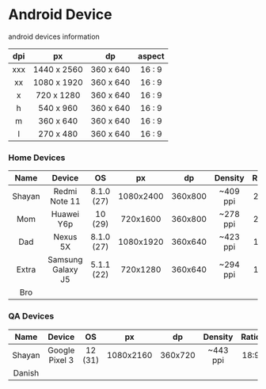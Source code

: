 # Android Device
android devices information

dpi|px|dp|aspect
:-:|:-:|:-:|:-:
xxx | 1440 x 2560|360 x 640|16 : 9
 xx | 1080 x 1920|360 x 640|16 : 9
  x | 720 x 1280 |360 x 640|16 : 9
  h | 540 x 960  |360 x 640|16 : 9
  m | 360 x 640  |360 x 640|16 : 9
  l | 270 x 480  |360 x 640|16 : 9

### Home Devices
|Name|Device|OS|px|dp|Density|Ratio|Type|
|:---:|:---: |:---:|:---:|:---:|:---:|:---:|:---:|
|Shayan|Redmi Note 11|8.1.0 (27)|1080x2400|360x800|~409 ppi|20:9|Long
|Mom|Huawei Y6p|10 (29)|720x1600|360x800|~278 ppi|20:9|Long
|Dad|Nexus 5X|8.1.0 (27)|1080x1920|360x640|~423 ppi|16:9|Actual
|Extra|Samsung Galaxy J5|5.1.1 (22)|720x1280|360x640|~294 ppi|16:9|Actual
|Bro|

### QA Devices
|Name|Device|OS|px|dp|Density|Ratio|Type|
|:---:|:---: |:---:|:---:|:---:|:---:|:---:|:---:|
|Shayan|Google Pixel 3|12 (31)|1080x2160|360x720|~443 ppi|18:9|Long
|Danish|
